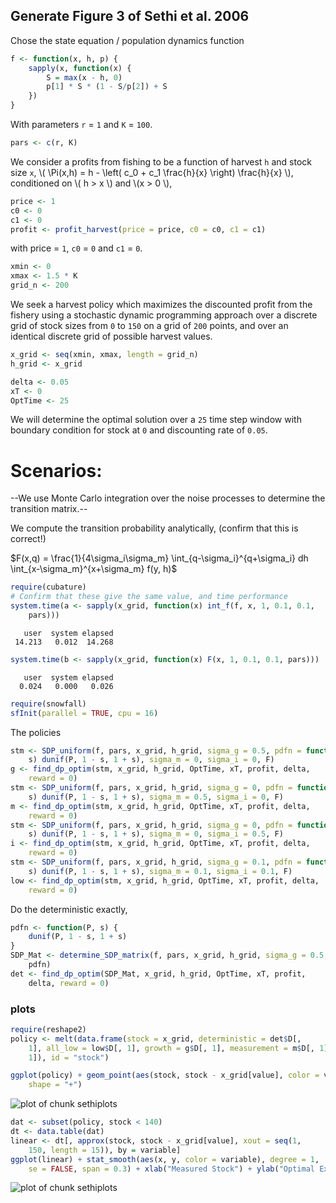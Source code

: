   




## Generate Figure 3 of Sethi et al. 2006




Chose the state equation / population dynamics function


```r
f <- function(x, h, p) {
    sapply(x, function(x) {
        S = max(x - h, 0)
        p[1] * S * (1 - S/p[2]) + S
    })
}
```


With parameters `r` = `1` and `K` = `100`.


```r
pars <- c(r, K)
```


We consider a profits from fishing to be a function of harvest `h` and stock size `x`,  \\( \Pi(x,h) = h - \left( c_0  + c_1 \frac{h}{x} \right) \frac{h}{x} \\), conditioned on \\( h > x \\) and \\(x > 0 \\),


```r
price <- 1
c0 <- 0
c1 <- 0
profit <- profit_harvest(price = price, c0 = c0, c1 = c1)
```


with price = `1`, `c0` = `0` and `c1` = `0`. 



```r
xmin <- 0
xmax <- 1.5 * K
grid_n <- 200
```


We seek a harvest policy which maximizes the discounted profit from the fishery using a stochastic dynamic programming approach over a discrete grid of stock sizes from `0` to `150` on a grid of `200` points, and over an identical discrete grid of possible harvest values.  



```r
x_grid <- seq(xmin, xmax, length = grid_n)
h_grid <- x_grid
```




```r
delta <- 0.05
xT <- 0
OptTime <- 25
```


We will determine the optimal solution over a `25` time step window with boundary condition for stock at `0` and discounting rate of `0.05`.  

# Scenarios: 

--We use Monte Carlo integration over the noise processes to determine the transition matrix.--

We compute the transition probability analytically, (confirm that this is correct!)

$F(x,q) = \frac{1}{4\sigma_i\sigma_m} \int_{q-\sigma_i}^{q+\sigma_i} dh \int_{x-\sigma_m}^{x+\sigma_m} f(y, h)$



```r
require(cubature)
# Confirm that these give the same value, and time performance
system.time(a <- sapply(x_grid, function(x) int_f(f, x, 1, 0.1, 0.1, 
    pars)))
```

```
   user  system elapsed 
 14.213   0.012  14.268 
```

```r
system.time(b <- sapply(x_grid, function(x) F(x, 1, 0.1, 0.1, pars)))
```

```
   user  system elapsed 
  0.024   0.000   0.026 
```





```r
require(snowfall)
sfInit(parallel = TRUE, cpu = 16)
```


The policies


```r
stm <- SDP_uniform(f, pars, x_grid, h_grid, sigma_g = 0.5, pdfn = function(P, 
    s) dunif(P, 1 - s, 1 + s), sigma_m = 0, sigma_i = 0, F)
g <- find_dp_optim(stm, x_grid, h_grid, OptTime, xT, profit, delta, 
    reward = 0)
stm <- SDP_uniform(f, pars, x_grid, h_grid, sigma_g = 0, pdfn = function(P, 
    s) dunif(P, 1 - s, 1 + s), sigma_m = 0.5, sigma_i = 0, F)
m <- find_dp_optim(stm, x_grid, h_grid, OptTime, xT, profit, delta, 
    reward = 0)
stm <- SDP_uniform(f, pars, x_grid, h_grid, sigma_g = 0, pdfn = function(P, 
    s) dunif(P, 1 - s, 1 + s), sigma_m = 0, sigma_i = 0.5, F)
i <- find_dp_optim(stm, x_grid, h_grid, OptTime, xT, profit, delta, 
    reward = 0)
stm <- SDP_uniform(f, pars, x_grid, h_grid, sigma_g = 0.1, pdfn = function(P, 
    s) dunif(P, 1 - s, 1 + s), sigma_m = 0.1, sigma_i = 0.1, F)
low <- find_dp_optim(stm, x_grid, h_grid, OptTime, xT, profit, delta, 
    reward = 0)
```








Do the deterministic exactly,


```r
pdfn <- function(P, s) {
    dunif(P, 1 - s, 1 + s)
}
SDP_Mat <- determine_SDP_matrix(f, pars, x_grid, h_grid, sigma_g = 0.5, 
    pdfn)
det <- find_dp_optim(SDP_Mat, x_grid, h_grid, OptTime, xT, profit, 
    delta, reward = 0)
```






### plots




```r
require(reshape2)
policy <- melt(data.frame(stock = x_grid, deterministic = det$D[, 
    1], all_low = low$D[, 1], growth = g$D[, 1], measurement = m$D[, 1], implementation = i$D[, 
    1]), id = "stock")

ggplot(policy) + geom_point(aes(stock, stock - x_grid[value], color = variable), 
    shape = "+")
```

![plot of chunk sethiplots](figure/sethiplots1.png) 

```r
dat <- subset(policy, stock < 140)
dt <- data.table(dat)
linear <- dt[, approx(stock, stock - x_grid[value], xout = seq(1, 
    150, length = 15)), by = variable]
ggplot(linear) + stat_smooth(aes(x, y, color = variable), degree = 1, 
    se = FALSE, span = 0.3) + xlab("Measured Stock") + ylab("Optimal Expected Escapement")
```

![plot of chunk sethiplots](figure/sethiplots2.png) 


